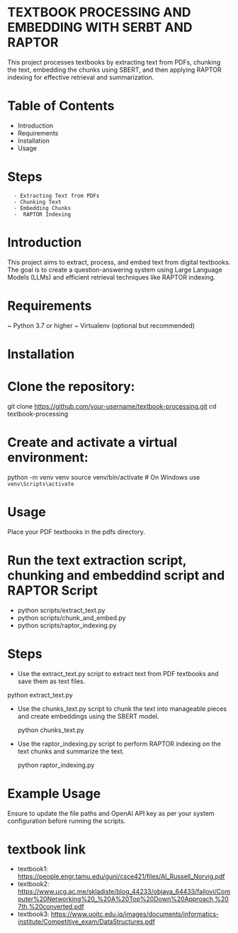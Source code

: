 # TEXTBOOK PROCESSING AND EMBEDDING WITH SERBT AND RAPTOR

This project processes textbooks by extracting text from PDFs, chunking the text, embedding the chunks using SBERT, and then applying RAPTOR indexing for effective retrieval and summarization.

# Table of Contents
- Introduction
- Requirements
- Installation
- Usage

# Steps
      - Extracting Text from PDFs
      - Chunking Text
      - Embedding Chunks
      -  RAPTOR Indexing
      


# Introduction
This project aims to extract, process, and embed text from digital textbooks. The goal is to create a question-answering system using Large Language Models (LLMs) and efficient retrieval techniques like RAPTOR indexing.

# Requirements
~ Python 3.7 or higher
~ Virtualenv (optional but recommended)

# Installation

# Clone the repository:
 git clone https://github.com/your-username/textbook-processing.git
cd textbook-processing

# Create and activate a virtual environment:
python -m venv venv
source venv/bin/activate  # On Windows use `venv\Scripts\activate`

# Usage
Place your PDF textbooks in the pdfs directory.

# Run the text extraction script, chunking and embeddind script and RAPTOR Script

- python scripts/extract_text.py
- python scripts/chunk_and_embed.py
- python scripts/raptor_indexing.py

# Steps
- Use the extract_text.py script to extract text from PDF textbooks and save them as text files.

python extract_text.py

- Use the chunks_text.py script to chunk the text into manageable pieces and create embeddings using the SBERT model.

  python chunks_text.py

- Use the raptor_indexing.py script to perform RAPTOR indexing on the text chunks and summarize the text.

  python raptor_indexing.py

# Example Usage
Ensure to update the file paths and OpenAI API key as per your system configuration before running the scripts.


# textbook link
 - textbook1: https://people.engr.tamu.edu/guni/csce421/files/AI_Russell_Norvig.pdf
 - textbook2: https://www.ucg.ac.me/skladiste/blog_44233/objava_64433/fajlovi/Computer%20Networking%20_%20A%20Top%20Down%20Approach,%207th,%20converted.pdf
 - textbook3: https://www.uoitc.edu.iq/images/documents/informatics-institute/Competitive_exam/DataStructures.pdf




